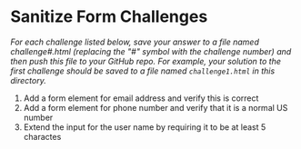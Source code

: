 # Sanitize Form Challenges

_For each challenge listed below, save your answer to a file named challenge#.html (replacing the
"#" symbol with the challenge number) and then push this file to your GitHub repo. For example, your
solution to the first challenge should be saved to a file named ```challenge1.html``` in this
directory._

1. Add a form element for email address and verify this is correct
2. Add a form element for phone number and verify that it is a normal US number
3. Extend the input for the user name by requiring it to be at least 5 charactes
